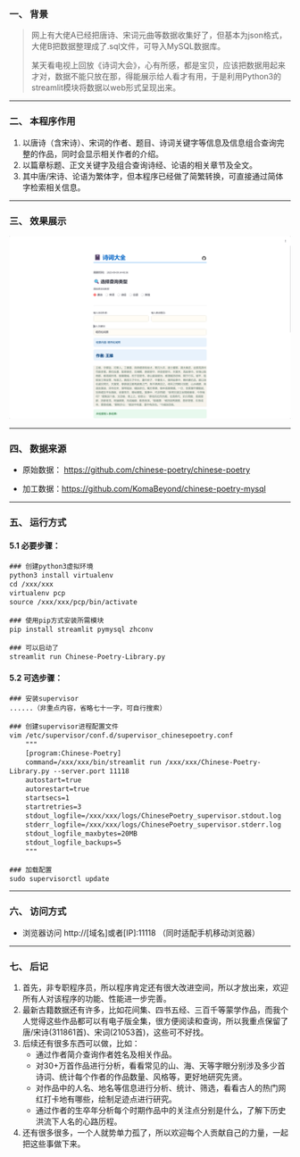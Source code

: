 ### 一、	背景

> 网上有大佬A已经把唐诗、宋词元曲等数据收集好了，但基本为json格式，大佬B把数据整理成了.sql文件，可导入MySQL数据库。
>
> 某天看电视上回放《诗词大会》，心有所感，都是宝贝，应该把数据用起来才对，数据不能只放在那，得能展示给人看才有用，于是利用Python3的streamlit模块将数据以web形式呈现出来。

---

### 二、	本程序作用

1. 以唐诗（含宋诗）、宋词的作者、题目、诗词关键字等信息及信息组合查询完整的作品，同时会显示相关作者的介绍。
2. 以篇章标题、正文关键字及组合查询诗经、论语的相关章节及全文。
3. 其中唐/宋诗、论语为繁体字，但本程序已经做了简繁转换，可直接通过简体字检索相关信息。

---

### 三、	效果展示



![Chinese-Poetry-Screeshot](./Chinese-Poetry-Screeshot.png)

---

### 四、	数据来源

- 原始数据： https://github.com/chinese-poetry/chinese-poetry

- 加工数据：https://github.com/KomaBeyond/chinese-poetry-mysql

---

### 五、	运行方式

#### 5.1	必要步骤：

```shell
### 创建python3虚拟环境
python3 install virtualenv
cd /xxx/xxx
virtualenv pcp
source /xxx/xxx/pcp/bin/activate

### 使用pip方式安装所需模块
pip install streamlit pymysql zhconv

### 可以启动了
streamlit run Chinese-Poetry-Library.py
```

#### 5.2	可选步骤：

```SHELL
### 安装supervisor
......（非重点内容，省略七十一字，可自行搜索）

### 创建supervisor进程配置文件
vim /etc/supervisor/conf.d/supervisor_chinesepoetry.conf
	"""
    [program:Chinese-Poetry]
    command=/xxx/xxx/bin/streamlit run /xxx/xxx/Chinese-Poetry-Library.py --server.port 11118
    autostart=true
    autorestart=true
    startsecs=1
    startretries=3
    stdout_logfile=/xxx/xxx/logs/ChinesePoetry_supervisor.stdout.log
    stderr_logfile=/xxx/xxx/logs/ChinesePoetry_supervisor.stderr.log
    stdout_logfile_maxbytes=20MB
    stdout_logfile_backups=5
	"""

### 加载配置
sudo supervisorctl update
```



---

### 六、	访问方式

- 浏览器访问 http://[域名]或者[IP]:11118 （同时适配手机移动浏览器）

---

### 七、	后记 

1. 首先，非专职程序员，所以程序肯定还有很大改进空间，所以才放出来，欢迎所有人对该程序的功能、性能进一步完善。
2. 最新古籍数据还有许多，比如花间集、四书五经、三百千等蒙学作品，而我个人觉得这些作品都可以有电子版全集，很方便阅读和查询，所以我重点保留了唐/宋诗(311861首)、宋词(21053首)，这些可不好找。
3. 后续还有很多东西可以做，比如：
   - 通过作者简介查询作者姓名及相关作品。
   - 对30+万首作品进行分析，看看常见的山、海、天等字眼分别涉及多少首诗词、统计每个作者的作品数量、风格等，更好地研究先贤。
   - 对作品中的人名、地名等信息进行分析、统计、筛选，看看古人的热门网红打卡地有哪些，绘制足迹点进行研究。
   - 通过作者的生卒年分析每个时期作品中的关注点分别是什么，了解下历史洪流下人名的心路历程。
4. 还有很多很多，一个人就势单力孤了，所以欢迎每个人贡献自己的力量，一起把这些事做下来。
